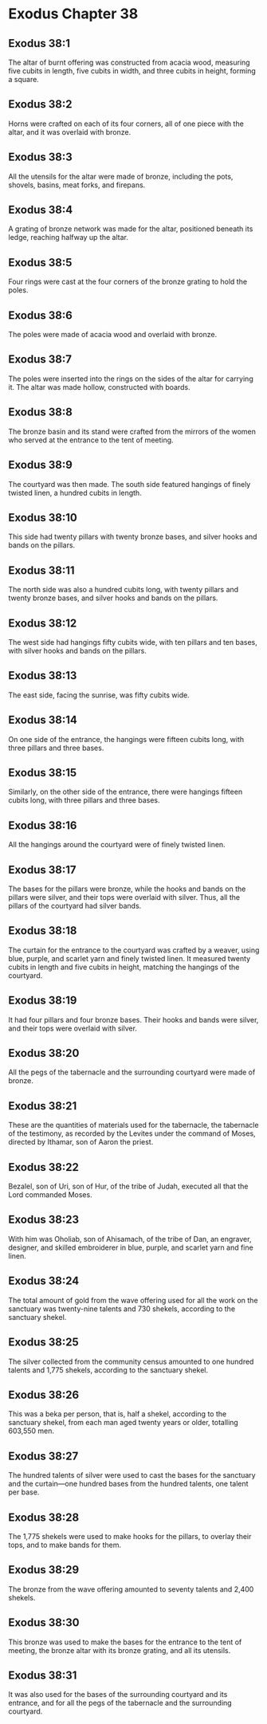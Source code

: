 # Exodus Chapter 38

## Exodus 38:1
The altar of burnt offering was constructed from acacia wood, measuring five cubits in length, five cubits in width, and three cubits in height, forming a square.

## Exodus 38:2
Horns were crafted on each of its four corners, all of one piece with the altar, and it was overlaid with bronze.

## Exodus 38:3
All the utensils for the altar were made of bronze, including the pots, shovels, basins, meat forks, and firepans.

## Exodus 38:4
A grating of bronze network was made for the altar, positioned beneath its ledge, reaching halfway up the altar.

## Exodus 38:5
Four rings were cast at the four corners of the bronze grating to hold the poles.

## Exodus 38:6
The poles were made of acacia wood and overlaid with bronze.

## Exodus 38:7
The poles were inserted into the rings on the sides of the altar for carrying it. The altar was made hollow, constructed with boards.

## Exodus 38:8
The bronze basin and its stand were crafted from the mirrors of the women who served at the entrance to the tent of meeting.

## Exodus 38:9
The courtyard was then made. The south side featured hangings of finely twisted linen, a hundred cubits in length.

## Exodus 38:10
This side had twenty pillars with twenty bronze bases, and silver hooks and bands on the pillars.

## Exodus 38:11
The north side was also a hundred cubits long, with twenty pillars and twenty bronze bases, and silver hooks and bands on the pillars.

## Exodus 38:12
The west side had hangings fifty cubits wide, with ten pillars and ten bases, with silver hooks and bands on the pillars.

## Exodus 38:13
The east side, facing the sunrise, was fifty cubits wide.

## Exodus 38:14
On one side of the entrance, the hangings were fifteen cubits long, with three pillars and three bases.

## Exodus 38:15
Similarly, on the other side of the entrance, there were hangings fifteen cubits long, with three pillars and three bases.

## Exodus 38:16
All the hangings around the courtyard were of finely twisted linen.

## Exodus 38:17
The bases for the pillars were bronze, while the hooks and bands on the pillars were silver, and their tops were overlaid with silver. Thus, all the pillars of the courtyard had silver bands.

## Exodus 38:18
The curtain for the entrance to the courtyard was crafted by a weaver, using blue, purple, and scarlet yarn and finely twisted linen. It measured twenty cubits in length and five cubits in height, matching the hangings of the courtyard.

## Exodus 38:19
It had four pillars and four bronze bases. Their hooks and bands were silver, and their tops were overlaid with silver.

## Exodus 38:20
All the pegs of the tabernacle and the surrounding courtyard were made of bronze.

## Exodus 38:21
These are the quantities of materials used for the tabernacle, the tabernacle of the testimony, as recorded by the Levites under the command of Moses, directed by Ithamar, son of Aaron the priest.

## Exodus 38:22
Bezalel, son of Uri, son of Hur, of the tribe of Judah, executed all that the Lord commanded Moses.

## Exodus 38:23
With him was Oholiab, son of Ahisamach, of the tribe of Dan, an engraver, designer, and skilled embroiderer in blue, purple, and scarlet yarn and fine linen.

## Exodus 38:24
The total amount of gold from the wave offering used for all the work on the sanctuary was twenty-nine talents and 730 shekels, according to the sanctuary shekel.

## Exodus 38:25
The silver collected from the community census amounted to one hundred talents and 1,775 shekels, according to the sanctuary shekel.

## Exodus 38:26
This was a beka per person, that is, half a shekel, according to the sanctuary shekel, from each man aged twenty years or older, totalling 603,550 men.

## Exodus 38:27
The hundred talents of silver were used to cast the bases for the sanctuary and the curtain—one hundred bases from the hundred talents, one talent per base.

## Exodus 38:28
The 1,775 shekels were used to make hooks for the pillars, to overlay their tops, and to make bands for them.

## Exodus 38:29
The bronze from the wave offering amounted to seventy talents and 2,400 shekels.

## Exodus 38:30
This bronze was used to make the bases for the entrance to the tent of meeting, the bronze altar with its bronze grating, and all its utensils.

## Exodus 38:31
It was also used for the bases of the surrounding courtyard and its entrance, and for all the pegs of the tabernacle and the surrounding courtyard.
